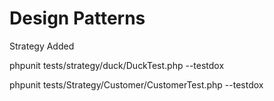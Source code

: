 # Design Patterns

Strategy Added

phpunit tests/strategy/duck/DuckTest.php  --testdox

phpunit tests/Strategy/Customer/CustomerTest.php --testdox

